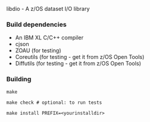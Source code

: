 libdio - A z/OS dataset I/O library

### Build dependencies

* An IBM XL C/C++ compiler
* cjson
* ZOAU (for testing)
* Coreutils (for testing - get it from z/OS Open Tools)
* Diffutils (for testing - get it from z/OS Open Tools)

### Building

```
make

make check # optional: to run tests

make install PREFIX=<yourinstalldir>
```
